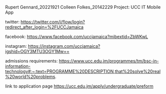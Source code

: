 Rupert Gennard_20221921
Colleen Folkes_20142229
Project: UCC IT Mobile App


twitter: https://twitter.com/i/flow/login?redirect_after_login=%2FUCCJamaica

facebook: https://www.facebook.com/uccjamaica?mibextid=ZbWKwL

instagram: https://instagram.com/uccjamaica?igshid=OGY3MTU3OGY1Mw==

admissions requirements: https://www.ucc.edu.jm/programmes/tm/bsc-in-information-technology#:~:text=PROGRAMME%20DESCRIPTION,that%20solve%20real%20world%20problems.

link to  application page https://ucc.edu.jm/apply/undergraduate/preform